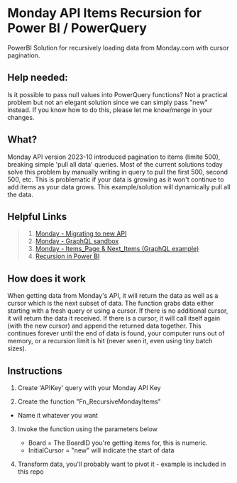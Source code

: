 # Monday API Items Recursion for Power BI / PowerQuery
PowerBI Solution for recursively loading data from Monday.com with cursor pagination.

## Help needed:
Is it possible to pass null values into PowerQuery functions? Not a practical problem but not an elegant solution since we can simply pass "new" instead. If you know how to do this, please let me know/merge in your changes.

## What?
Monday API version 2023-10 introduced pagination to items (limite 500), breaking simple 'pull all data' queries. Most of the current solutions today solve this problem by manually writing in query to pull the first 500, second 500, etc. This is problematic if your data is growing as it won't continue to add items as your data grows. This example/solution will dynamically pull all the data.

## Helpful Links
> 1) [Monday - Migrating to new API](https://developer.monday.com/api-reference/docs/migrating-to-v-2023-10)
> 2) [Monday - GraphQL sandbox](https://monday.com/developers/v2/try-it-yourself)
> 3) [Monday - Items_Page & Next_Items (GraphQL example)](https://developer.monday.com/api-reference/docs/items_page)
> 4) [Recursion in Power BI](https://www.thepoweruser.com/2019/07/01/recursive-functions-in-power-bi-power-query/)

## How does it work
When getting data from Monday's API, it will return the data as well as a cursor which is the next subset of data. The function grabs data either starting with a fresh query or using a cursor. If there is no additional cursor, it will return the data it received. If there is a cursor, it will call itself again (with the new cursor) and append the returned data together. This continues forever until the end of data is found, your computer runs out of memory, or a recursion limit is hit (never seen it, even using tiny batch sizes).  

## Instructions
1) Create 'APIKey' query with your Monday API Key

2) Create the function "Fn_RecursiveMondayItems"
* Name it whatever you want
  
3) Invoke the function using the parameters below
   * Board = The BoardID you're getting items for, this is numeric.
   * InitialCursor = "new" will indicate the start of data
     
4) Transform data, you'll probably want to pivot it - example is included in this repo
